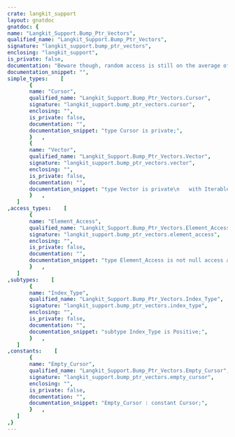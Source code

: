 ```yaml
---
crate: langkit_support
layout: gnatdoc
gnatdoc: {
name: "Langkit_Support.Bump_Ptr_Vectors",
qualified_name: "Langkit_Support.Bump_Ptr_Vectors",
signature: "langkit_support.bump_ptr_vectors",
enclosing: "langkit_support",
is_private: false,
documentation: "Beware though, random access is still on the average of 100x slower than in\norder iteration, so *never* use Get_At_Index to iterate over the vector!\n\n@formal Element_Type",
documentation_snippet: "",
simple_types:    [
       {
       name: "Cursor",
       qualified_name: "Langkit_Support.Bump_Ptr_Vectors.Cursor",
       signature: "langkit_support.bump_ptr_vectors.cursor",
       enclosing: "",
       is_private: false,
       documentation: "",
       documentation_snippet: "type Cursor is private;",
       }   ,
       {
       name: "Vector",
       qualified_name: "Langkit_Support.Bump_Ptr_Vectors.Vector",
       signature: "langkit_support.bump_ptr_vectors.vector",
       enclosing: "",
       is_private: false,
       documentation: "",
       documentation_snippet: "type Vector is private\n   with Iterable => (First       => First,\n                     Next        => Next,\n                     Has_Element => Has_Element,\n                     Element     => Get);",
       }   ,
   ]
,access_types:    [
       {
       name: "Element_Access",
       qualified_name: "Langkit_Support.Bump_Ptr_Vectors.Element_Access",
       signature: "langkit_support.bump_ptr_vectors.element_access",
       enclosing: "",
       is_private: false,
       documentation: "",
       documentation_snippet: "type Element_Access is not null access all Element_Type;",
       }   ,
   ]
,subtypes:    [
       {
       name: "Index_Type",
       qualified_name: "Langkit_Support.Bump_Ptr_Vectors.Index_Type",
       signature: "langkit_support.bump_ptr_vectors.index_type",
       enclosing: "",
       is_private: false,
       documentation: "",
       documentation_snippet: "subtype Index_Type is Positive;",
       }   ,
   ]
,constants:    [
       {
       name: "Empty_Cursor",
       qualified_name: "Langkit_Support.Bump_Ptr_Vectors.Empty_Cursor",
       signature: "langkit_support.bump_ptr_vectors.empty_cursor",
       enclosing: "",
       is_private: false,
       documentation: "",
       documentation_snippet: "Empty_Cursor : constant Cursor;",
       }   ,
   ]
,}
---
```

